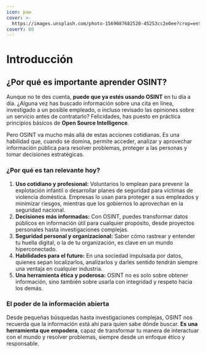 ```yaml
---
icon: paw
cover: >-
  https://images.unsplash.com/photo-1569087682520-45253cc2e0ee?crop=entropy&cs=srgb&fm=jpg&ixid=M3wxOTcwMjR8MHwxfHNlYXJjaHwzfHxzcHl8ZW58MHx8fHwxNzMzNDMyMzIwfDA&ixlib=rb-4.0.3&q=85
coverY: 80
---
```


# Introducción

## **¿Por qué es importante aprender OSINT?**

Aunque no te des cuenta, **puede que ya estés usando OSINT** en tu día a día. ¿Alguna vez has buscado información sobre una cita en línea, investigado a un posible empleado, o incluso revisado las opiniones sobre un servicio antes de contratarlo? Felicidades, has puesto en práctica principios básicos de **Open Source Intelligence**.

Pero OSINT va mucho más allá de estas acciones cotidianas. Es una habilidad que, cuando se domina, permite acceder, analizar y aprovechar información pública para resolver problemas, proteger a las personas y tomar decisiones estratégicas.

### **¿Por qué es tan relevante hoy?**

1. **Uso cotidiano y profesional:** Voluntarios lo emplean para prevenir la explotación infantil o desarrollar planes de seguridad para víctimas de violencia doméstica. Empresas lo usan para proteger a sus empleados y minimizar riesgos, mientras que los gobiernos lo aprovechan en la seguridad nacional.
2. **Decisiones más informadas:** Con OSINT, puedes transformar datos públicos en información útil para cualquier propósito, desde proyectos personales hasta investigaciones complejas.
3. **Seguridad personal y organizacional:** Saber cómo rastrear y entender tu huella digital, o la de tu organización, es clave en un mundo hiperconectado.
4. **Habilidades para el futuro:** En una sociedad impulsada por datos, quienes sepan localizarlos, analizarlos y darles sentido tendrán siempre una ventaja en cualquier industria.
5. **Una herramienta ética y poderosa:** OSINT no es solo sobre obtener información, sino también sobre usarla con integridad y respeto hacia los demás.

### **El poder de la información abierta**

Desde pequeñas búsquedas hasta investigaciones complejas, OSINT nos recuerda que la información está ahí para quien sabe dónde buscar. **Es una herramienta que empodera**, capaz de transformar tu manera de interactuar con el mundo y resolver problemas, siempre desde un enfoque ético y responsable.
